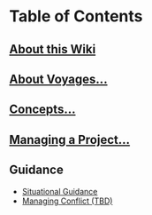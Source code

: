 # Table of Contents
## [About this Wiki][home]
## [About Voyages...][about-voyages]
## [Concepts...][concepts]
## [Managing a Project...][managing-a-project]
## Guidance
- [Situational Guidance][situationguide]
- [Managing Conflict (TBD)][managingconflict]

[home]: https://github.com/Chingu-cohorts/pmrok/wiki
[about-voyages]: https://github.com/Chingu-cohorts/pmrok/wiki/About-Voyages
[concepts]: https://github.com/Chingu-cohorts/pmrok/wiki/Concepts
[managing-a-project]: https://github.com/Chingu-cohorts/pmrok/wiki/Managing-a-Project
[situationguide]: https://github.com/Chingu-cohorts/pmrok/wiki/Situational-Guidance
[managingconflict]: tbd
